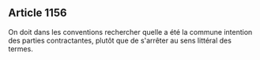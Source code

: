 Article 1156
----
On doit dans les conventions rechercher quelle a été la commune intention des
parties contractantes, plutôt que de s'arrêter au sens littéral des termes.
